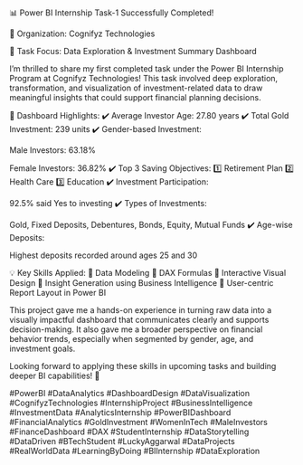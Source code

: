 📊 Power BI Internship Task-1 Successfully Completed!

🏢 Organization: Cognifyz Technologies

🧠 Task Focus: Data Exploration & Investment Summary Dashboard

I’m thrilled to share my first completed task under the Power BI Internship Program at Cognifyz Technologies! This task involved deep exploration, transformation, and visualization of investment-related data to draw meaningful insights that could support financial planning decisions.

📌 Dashboard Highlights:
✔️ Average Investor Age: 27.80 years
✔️ Total Gold Investment: 239 units
✔️ Gender-based Investment:

Male Investors: 63.18%

Female Investors: 36.82%
✔️ Top 3 Saving Objectives:
1️⃣ Retirement Plan
2️⃣ Health Care
3️⃣ Education
✔️ Investment Participation:

92.5% said Yes to investing
✔️ Types of Investments:

Gold, Fixed Deposits, Debentures, Bonds, Equity, Mutual Funds
✔️ Age-wise Deposits:

Highest deposits recorded around ages 25 and 30

💡 Key Skills Applied:
🔹 Data Modeling
🔹 DAX Formulas
🔹 Interactive Visual Design
🔹 Insight Generation using Business Intelligence
🔹 User-centric Report Layout in Power BI

This project gave me a hands-on experience in turning raw data into a visually impactful dashboard that communicates clearly and supports decision-making. It also gave me a broader perspective on financial behavior trends, especially when segmented by gender, age, and investment goals.

Looking forward to applying these skills in upcoming tasks and building deeper BI capabilities! 🚀

#PowerBI #DataAnalytics #DashboardDesign #DataVisualization #CognifyzTechnologies #InternshipProject #BusinessIntelligence #InvestmentData #AnalyticsInternship #PowerBIDashboard #FinancialAnalytics #GoldInvestment #WomenInTech #MaleInvestors #FinanceDashboard #DAX #StudentInternship #DataStorytelling #DataDriven #BTechStudent #LuckyAggarwal #DataProjects #RealWorldData #LearningByDoing #BIInternship #DataExploration
